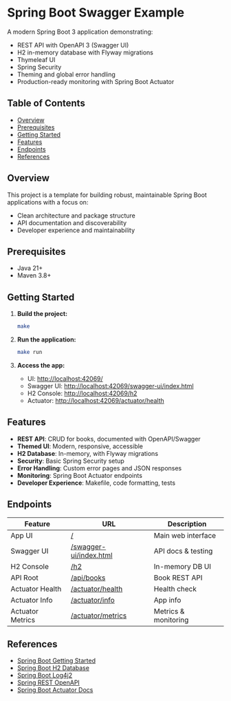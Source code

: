 <!-- omit in toc -->
# Spring Boot Swagger Example

A modern Spring Boot 3 application demonstrating:

- REST API with OpenAPI 3 (Swagger UI)
- H2 in-memory database with Flyway migrations
- Thymeleaf UI
- Spring Security
- Theming and global error handling
- Production-ready monitoring with Spring Boot Actuator

<!-- omit in toc -->
## Table of Contents

- [Overview](#overview)
- [Prerequisites](#prerequisites)
- [Getting Started](#getting-started)
- [Features](#features)
- [Endpoints](#endpoints)
- [References](#references)

## Overview

This project is a template for building robust, maintainable Spring Boot applications with a focus on:

- Clean architecture and package structure
- API documentation and discoverability
- Developer experience and maintainability

## Prerequisites

- Java 21+
- Maven 3.8+

## Getting Started

1. **Build the project:**

   ```sh
   make
   ```

2. **Run the application:**

   ```sh
   make run
   ```

3. **Access the app:**
   - UI: [http://localhost:42069/](http://localhost:42069/)
   - Swagger UI: [http://localhost:42069/swagger-ui/index.html](http://localhost:42069/swagger-ui/index.html)
   - H2 Console: [http://localhost:42069/h2](http://localhost:42069/h2)
   - Actuator: [http://localhost:42069/actuator/health](http://localhost:42069/actuator/health)

## Features

- **REST API**: CRUD for books, documented with OpenAPI/Swagger
- **Themed UI**: Modern, responsive, accessible
- **H2 Database**: In-memory, with Flyway migrations
- **Security**: Basic Spring Security setup
- **Error Handling**: Custom error pages and JSON responses
- **Monitoring**: Spring Boot Actuator endpoints
- **Developer Experience**: Makefile, code formatting, tests

## Endpoints

| Feature         | URL                                             | Description          |
|-----------------|-------------------------------------------------|--------------------- |
| App UI          | [/](/)                                          | Main web interface   |
| Swagger UI      | [/swagger-ui/index.html](swagger-ui/index.html) | API docs & testing   |
| H2 Console      | [/h2](h2)                                       | In-memory DB UI      |
| API Root        | [/api/books](api/books)                         | Book REST API        |
| Actuator Health | [/actuator/health](actuator/health)             | Health check         |
| Actuator Info   | [/actuator/info](actuator/info)                 | App info             |
| Actuator Metrics| [/actuator/metrics](actuator/metrics)           | Metrics & monitoring |

## References

- [Spring Boot Getting Started](https://www.baeldung.com/spring-boot-start)
- [Spring Boot H2 Database](https://www.baeldung.com/spring-boot-h2-database)
- [Spring Boot Log4j2](https://www.baeldung.com/spring-boot-logback-log4j2)
- [Spring REST OpenAPI](https://www.baeldung.com/spring-rest-openapi-documentation)
- [Spring Boot Actuator Docs](https://docs.spring.io/spring-boot/docs/current/actuator-api/htmlsingle/)
